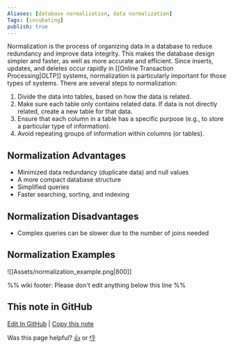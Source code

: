 ```yaml
---
Aliases: [database normalization, data normalization]
Tags: [incubating]
publish: true
---
```


Normalization is the process of organizing data in a database to reduce redundancy and improve data integrity. This makes the database design simpler and faster, as well as more accurate and efficient. Since inserts, updates, and deletes occur rapidly in [[Online Transaction Processing|OLTP]] systems, normalization is particularly important for those types of systems. There are several steps to normalization: 

1. Divide the data into tables, based on how the data is related.
2. Make sure each table only contains related data. If data is not directly related, create a new table for that data.
3. Ensure that each column in a table has a specific purpose (e.g., to store a particular type of information).
4. Avoid repeating groups of information within columns (or tables).

## Normalization Advantages

- Minimized data redundancy (duplicate data) and null values
- A more compact database structure
- Simplified queries
- Faster searching, sorting, and indexing

## Normalization Disadvantages

- Complex queries can be slower due to the number of joins needed

## Normalization Examples

![[Assets/normalization_example.png|800]]

%% wiki footer: Please don't edit anything below this line %%

## This note in GitHub

<span class="git-footer">[Edit In GitHub](https://github.dev/data-engineering-community/data-engineering-wiki/blob/main/Concepts/Normalization.md "git-hub-edit-note") | [Copy this note](https://raw.githubusercontent.com/data-engineering-community/data-engineering-wiki/main/Concepts/Normalization.md "git-hub-copy-note")</span>

<span class="git-footer">Was this page helpful?
[👍](https://tally.so/r/3jZ8D4?rating=Yes&url=https://dataengineering.wiki/Concepts/Normalization) or [👎](https://tally.so/r/3jZ8D4?rating=No&url=https://dataengineering.wiki/Concepts/Normalization)</span>
